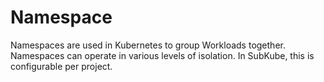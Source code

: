 # Namespace

Namespaces are used in Kubernetes to group Workloads together. Namespaces can
operate in various levels of isolation. In SubKube, this is configurable per
project.
